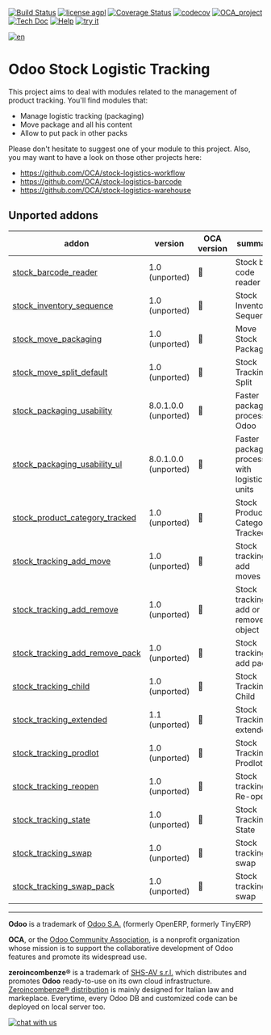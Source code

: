 [![Build Status](https://travis-ci.org/zeroincombenze/stock-logistics-tracking.svg?branch=9.0)](https://travis-ci.org/zeroincombenze/stock-logistics-tracking)
[![license agpl](https://img.shields.io/badge/licence-AGPL--3-blue.svg)](http://www.gnu.org/licenses/agpl-3.0.html)
[![Coverage Status](https://coveralls.io/repos/github/zeroincombenze/stock-logistics-tracking/badge.svg?branch=9.0)](https://coveralls.io/github/zeroincombenze/stock-logistics-tracking?branch=9.0)
[![codecov](https://codecov.io/gh/zeroincombenze/stock-logistics-tracking/branch/9.0/graph/badge.svg)](https://codecov.io/gh/zeroincombenze/stock-logistics-tracking/branch/9.0)
[![OCA_project](http://www.zeroincombenze.it/wp-content/uploads/ci-ct/prd/button-oca-9.svg)](https://github.com/OCA/stock-logistics-tracking/tree/9.0)
[![Tech Doc](http://www.zeroincombenze.it/wp-content/uploads/ci-ct/prd/button-docs-9.svg)](http://wiki.zeroincombenze.org/en/Odoo/9.0/dev)
[![Help](http://www.zeroincombenze.it/wp-content/uploads/ci-ct/prd/button-help-9.svg)](http://wiki.zeroincombenze.org/en/Odoo/9.0/man/LO)
[![try it](http://www.zeroincombenze.it/wp-content/uploads/ci-ct/prd/button-try-it-9.svg)](http://erp9.zeroincombenze.it)














[![en](http://www.shs-av.com/wp-content/en_US.png)](http://wiki.zeroincombenze.org/it/Odoo/7.0/man)

Odoo Stock Logistic Tracking
============================

This project aims to deal with modules related to the management of product tracking. You'll find modules that:

 - Manage logistic tracking (packaging)
 - Move package and all his content
 - Allow to put pack in other packs

Please don't hesitate to suggest one of your module to this project. Also, you may want to have a look on those other projects here:

 - https://github.com/OCA/stock-logistics-workflow
 - https://github.com/OCA/stock-logistics-barcode
 - https://github.com/OCA/stock-logistics-warehouse

[//]: # (addons)


Unported addons
---------------
addon | version | OCA version | summary
--- | --- | --- | ---
[stock_barcode_reader](stock_barcode_reader/) | 1.0 (unported) | :repeat: | Stock bar code reader
[stock_inventory_sequence](stock_inventory_sequence/) | 1.0 (unported) | :repeat: | Stock Inventory Sequence
[stock_move_packaging](stock_move_packaging/) | 1.0 (unported) | :repeat: | Move Stock Packaging
[stock_move_split_default](stock_move_split_default/) | 1.0 (unported) | :repeat: | Stock Tracking Split
[stock_packaging_usability](stock_packaging_usability/) | 8.0.1.0.0 (unported) | :repeat: | Faster packaging process in Odoo
[stock_packaging_usability_ul](stock_packaging_usability_ul/) | 8.0.1.0.0 (unported) | :repeat: | Faster packaging process with logistical units
[stock_product_category_tracked](stock_product_category_tracked/) | 1.0 (unported) | :repeat: | Stock Product Category Tracked
[stock_tracking_add_move](stock_tracking_add_move/) | 1.0 (unported) | :repeat: | Stock tracking add moves
[stock_tracking_add_remove](stock_tracking_add_remove/) | 1.0 (unported) | :repeat: | Stock tracking add or remove object
[stock_tracking_add_remove_pack](stock_tracking_add_remove_pack/) | 1.0 (unported) | :repeat: | Stock tracking add packs
[stock_tracking_child](stock_tracking_child/) | 1.0 (unported) | :repeat: | Stock Tracking Child
[stock_tracking_extended](stock_tracking_extended/) | 1.1 (unported) | :repeat: | Stock Tracking extended
[stock_tracking_prodlot](stock_tracking_prodlot/) | 1.0 (unported) | :repeat: | Stock Tracking Prodlot
[stock_tracking_reopen](stock_tracking_reopen/) | 1.0 (unported) | :repeat: | Stock tracking Re-open
[stock_tracking_state](stock_tracking_state/) | 1.0 (unported) | :repeat: | Stock Tracking State
[stock_tracking_swap](stock_tracking_swap/) | 1.0 (unported) | :repeat: | Stock tracking swap
[stock_tracking_swap_pack](stock_tracking_swap_pack/) | 1.0 (unported) | :repeat: | Stock tracking swap

[//]: # (end addons)

[//]: # (copyright)

----

**Odoo** is a trademark of [Odoo S.A.](https://www.odoo.com/) (formerly OpenERP, formerly TinyERP)

**OCA**, or the [Odoo Community Association](http://odoo-community.org/), is a nonprofit organization whose
mission is to support the collaborative development of Odoo features and
promote its widespread use.

**zeroincombenze®** is a trademark of [SHS-AV s.r.l.](http://www.shs-av.com/)
which distributes and promotes **Odoo** ready-to-use on its own cloud infrastructure.
[Zeroincombenze® distribution](http://wiki.zeroincombenze.org/en/Odoo)
is mainly designed for Italian law and markeplace.
Everytime, every Odoo DB and customized code can be deployed on local server too.

[//]: # (end copyright)

[![chat with us](https://www.shs-av.com/wp-content/chat_with_us.gif)](https://tawk.to/85d4f6e06e68dd4e358797643fe5ee67540e408b)
